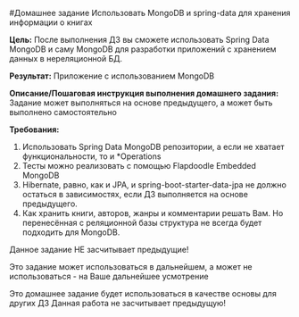 #Домашнее задание
Использовать MongoDB и spring-data для хранения информации о книгах


**Цель:**
После выполнения ДЗ вы сможете использовать Spring Data MongoDB и саму MongoDB для разработки приложений с хранением данных в нереляционной БД.


**Результат:** Приложение с использованием MongoDB


**Описание/Пошаговая инструкция выполнения домашнего задания:**
Задание может выполняться на основе предыдущего, а может быть выполнено самостоятельно


**Требования:**

1. Использовать Spring Data MongoDB репозитории, а если не хватает функциональности, то и *Operations
2. Тесты можно реализовать с помощью Flapdoodle Embedded MongoDB
3. Hibernate, равно, как и JPA, и spring-boot-starter-data-jpa не должно остаться в зависимостях, если ДЗ выполняется на основе предыдущего.
4. Как хранить книги, авторов, жанры и комментарии решать Вам. Но перенесённая с реляционной базы структура не всегда будет подходить для MongoDB.

Данное задание НЕ засчитывает предыдущие!

Это задание может использоваться в дальнейшем, а может не использоваться - на Ваше дальнейшее усмотрение

Это домашнее задание будет использоваться в качестве основы для других ДЗ
Данная работа не засчитывает предыдущую!
